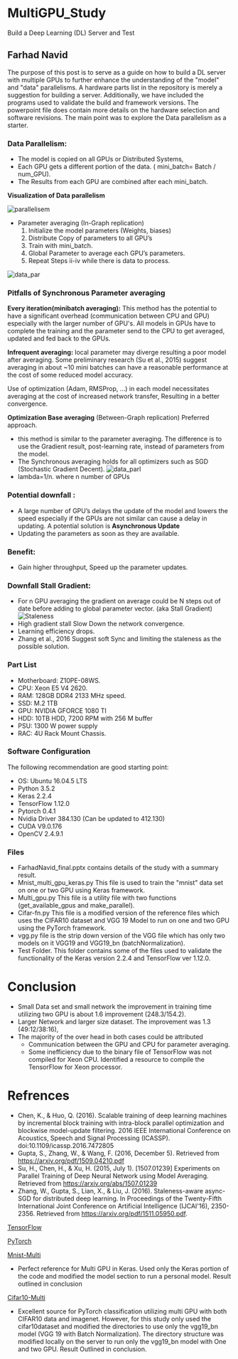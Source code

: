 # MultiGPU_Study
Build a Deep Learning (DL) Server and Test 
## Farhad Navid
The purpose of this post is to serve as a guide on how to build a DL server with multiple GPUs to further enhance the understanding of the "model" and "data" parallelisms. A hardware parts list in the repository is merely a suggestion for building a server.  Additionally, we have included the programs used to validate the build and framework versions.  The powerpoint file does contain more details on the hardware selection and software revisions.  The main point was to explore the Data parallelism as a starter.

### Data Parallelism:
* The model is copied on all GPUs or Distributed Systems, 
* Each GPU gets a different portion of the data. ( mini_batch= Batch / num_GPU).
* The Results from each GPU are combined after each mini_batch.

**Visualization of Data parallelism**

![parallelisem](https://github.com/Farhad-n/MultiGPU_Study/blob/master/image/parallel.png)
   * Parameter averaging (In-Graph replication)
      1. Initialize the model parameters (Weights, biases) 
      2. Distribute Copy of parameters to all GPU’s
      3. Train with mini_batch.
      4. Global Parameter to average each GPU’s parameters.
      5. Repeat Steps ii-iv while there is data to process. 
      
![data_par](https://github.com/Farhad-n/MultiGPU_Study/blob/master/image/Data_Parl_avg.png)

### Pitfalls of Synchronous Parameter averaging

**Every iteration(minibatch averaging):**  This method has the potential to have a significant overhead (communication between CPU and GPU) especially with the larger number of GPU's. All models in GPUs have to complete the training and the parameter send to the CPU to get averaged, updated and fed back to the GPUs. 

**Infrequent averaging:**  local parameter may diverge resulting a poor model after averaging.
Some preliminary research (Su et al., 2015) suggest averaging in about ~10 mini batches can have a reasonable performance at the cost of some reduced model accuracy.

Use of optimization (Adam, RMSProp, …) in each model necessitates averaging at the cost of increased network transfer, Resulting in a better convergence.   

**Optimization Base averaging** (Between-Graph replication)  Preferred approach.
* this method is similar to the parameter averaging. The difference is to use the Gradient result, post-learning rate,  instead of parameters from the model. 
* The Synchronous averaging holds for all optimizers such as SGD (Stochastic Gradient Decent). 
![data_parl](https://github.com/Farhad-n/MultiGPU_Study/blob/master/image/Data_parl.png) 
* lambda=1/n. where n number of GPUs
### Potential downfall :
   * A large number of GPU’s delays the update of the model and lowers the speed especially if the GPUs are not similar can cause a delay in updating. A potential solution is **Asynchronous Update**
   * Updating the parameters as soon as they are available. 
### Benefit: 
   * Gain higher throughput, Speed up the parameter updates.
### Downfall Stall Gradient:
   * For n GPU averaging the gradient on average could be N steps out of date before adding to global parameter vector. (aka Stall Gradient)
![Staleness](https://github.com/Farhad-n/MultiGPU_Study/blob/master/image/stalenes.png)
   * High gradient stall Slow Down the network convergence.
   * Learning efficiency drops.
   * Zhang et al., 2016 Suggest soft Sync and limiting the staleness as the possible solution. 


### Part List
* Motherboard: Z10PE-08WS. 
* CPU: Xeon E5 V4 2620.  
* RAM: 128GB DDR4 2133 MHz speed.
* SSD: M.2 1TB 
* GPU: NVIDIA GFORCE 1080 TI 
* HDD: 10TB HDD, 7200 RPM with 256 M buffer 
* PSU: 1300 W power supply
* RAC: 4U Rack Mount Chassis. 

### Software Configuration 
The following recommendation are good starting point:
* OS: Ubuntu 16.04.5 LTS
* Python 3.5.2 
* Keras 2.2.4
* TensorFlow 1.12.0
* Pytorch 0.4.1
* Nvidia Driver 384.130 (Can be updated to 412.130)
* CUDA V9.0.176
* OpenCV 2.4.9.1
### Files
* FarhadNavid_final.pptx contains details of the study with a summary result.
* Mnist_multi_gpu_keras.py  This file is used to train the "mnist" data set on one or two GPU using Keras framework.
* Multi_gpu.py This file is a utility file with two functions (get_available_gpus and make_parallel).
* Cifar-fn.py This file is a modified version of the reference files which uses the CIFAR10 dataset and VGG 19 Model to run on one and two GPU using the PyTorch framework. 
* vgg.py file is the strip down version of the VGG file which has only two models on it VGG19 and VGG19_bn (batchNormalization).
* Test Folder. This folder contains some of the files used to validate the functionality of the Keras version 2.2.4 and TensorFlow ver 1.12.0.   

# Conclusion
* Small Data set and small network the improvement in training time utilizing two GPU is about 1.6 improvement (248.3/154.2). 
* Larger Network and larger size dataset.  The improvement was 1.3 (49:12/38:16), 
* The majority of the over head in both cases could be attributed 
  * Communication between the GPU and CPU for parameter averaging.    
  * Some inefficiency due to the binary file of TensorFlow was not compiled for Xeon CPU. Identified a resource to compile the TensorFlow for Xeon processor.
  
# Refrences 
* Chen, K., & Huo, Q. (2016). Scalable training of deep learning machines by incremental block training with intra-block parallel optimization and blockwise model-update filtering. 2016 IEEE International Conference on Acoustics, Speech and Signal Processing (ICASSP). doi:10.1109/icassp.2016.7472805
* Gupta, S., Zhang, W., & Wang, F. (2016, December 5). Retrieved from https://arxiv.org/pdf/1509.04210.pdf
* Su, H., Chen, H., & Xu, H. (2015, July 1). [1507.01239] Experiments on Parallel Training of Deep Neural Network using Model Averaging. Retrieved from https://arxiv.org/abs/1507.01239
* Zhang, W., Gupta, S., Lian, X., & Liu, J. (2016). Staleness-aware async-SGD for distributed deep learning. In Proceedings of the Twenty-Fifth International Joint Conference on Artificial Intelligence (IJCAI'16), 2350-2356. Retrieved from https://arxiv.org/pdf/1511.05950.pdf. 

[TensorFlow](https://www.tensorflow.org/tutorials/images/deep_cnn)

[PyTorch](https://pytorch.org/tutorials/beginner/blitz/data_parallel_tutorial.html)

[Mnist-Multi](https://github.com/normanheckscher/mnist-multi-gpu) 
* Perfect reference for Multi GPU in Keras. Used only the Keras portion of the code and modified the model section to run a personal model. Result outlined in conclusion

[Cifar10-Multi](https://github.com/bearpaw/pytorch-classification)
* Excellent source for PyTorch classification utilizing multi GPU with both CIFAR10 data and imagenet. However, for this study only used the cifar10dataset and modified the directories to use only the vgg19_bn model (VGG 19 with Batch Normalization). The directory structure was modified locally on the server to run only the vgg19_bn model with One and two GPU.  Result Outlined in conclusion.    


 
